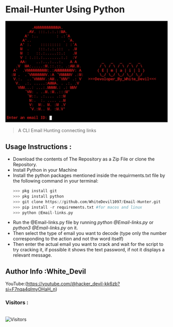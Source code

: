 # Email-Hunter Using Python
<img src="Email.jpg"><br>
>A CLI Email Hunting connecting links

## Usage Instructions :

- Download the contents of The Repository as a Zip File or clone the Repository.
- Install Python in your Machine 
- Install the python packages mentioned inside the requirments.txt file by the following command in your terminal:
    ```python
    >>> pkg install git
    >>> pkg install python
    >>> git clone https://github.com/WhiteDevil1097/Email-Hunter.git
    >>> pip install -r requirements.txt #for macos and linux
    >>> python @Email-links.py
    ``` 
- Run the @Email-links.py file by running <i>python @Email-links.py</i> or <i>python3 @Email-links.py</i> on it.
- Then select the type of email you want to decode (type only the number corresponding to the action and not thw word itself)
- Then enter the actual email you want to crack and wait for the script to try cracking it, if possible it shows the text password, if not it displays a relevant message. 

## Author Info :White_Devil
YouTube:(https://youtube.com/@hacker_devil-kk6zb?si=F7nqa4qlmyOHaH_n)
<br>

<h3>Visitors :</h3>
<br>
<img src="https://profile-counter.glitch.me/whitedevil1097/count.svg" alt="Visitors">
